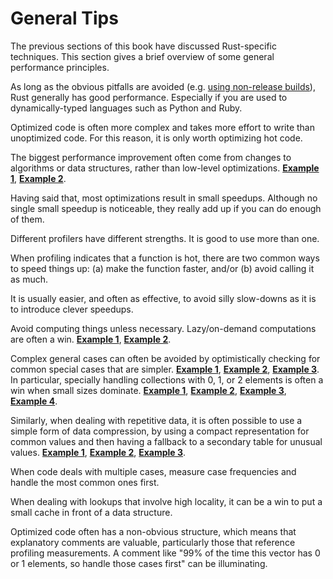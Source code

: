 # General Tips

The previous sections of this book have discussed Rust-specific techniques.
This section gives a brief overview of some general performance principles.

As long as the obvious pitfalls are avoided (e.g. [using non-release builds]),
Rust generally has good performance. Especially if you are used to
dynamically-typed languages such as Python and Ruby.

[using non-release builds]: build-configuration.md

Optimized code is often more complex and takes more effort to write than
unoptimized code. For this reason, it is only worth optimizing hot code.

The biggest performance improvement often come from changes to algorithms or
data structures, rather than low-level optimizations.
[**Example 1**](https://github.com/rust-lang/rust/pull/53383/commits/5745597e6195fe0591737f242d02350001b6c590),
[**Example 2**](https://github.com/rust-lang/rust/pull/54318/commits/154be2c98cf348de080ce951df3f73649e8bb1a6).

Having said that, most optimizations result in small speedups. Although no
single small speedup is noticeable, they really add up if you can do enough of
them.

Different profilers have different strengths. It is good to use more than one.

When profiling indicates that a function is hot, there are two common ways to
speed things up: (a) make the function faster, and/or (b) avoid calling it as
much.

It is usually easier, and often as effective, to avoid silly slow-downs as it
is to introduce clever speedups.

Avoid computing things unless necessary. Lazy/on-demand computations are
often a win.
[**Example 1**](https://github.com/rust-lang/rust/pull/36592/commits/80a44779f7a211e075da9ed0ff2763afa00f43dc),
[**Example 2**](https://github.com/rust-lang/rust/pull/50339/commits/989815d5670826078d9984a3515eeb68235a4687).

Complex general cases can often be avoided by optimistically checking for
common special cases that are simpler.
[**Example 1**](https://github.com/rust-lang/rust/pull/68790/commits/d62b6f204733d255a3e943388ba99f14b053bf4a),
[**Example 2**](https://github.com/rust-lang/rust/pull/53733/commits/130e55665f8c9f078dec67a3e92467853f400250),
[**Example 3**](https://github.com/rust-lang/rust/pull/65260/commits/59e41edcc15ed07de604c61876ea091900f73649).
In particular, specially handling collections with 0, 1, or 2 elements is often
a win when small sizes dominate.
[**Example 1**](https://github.com/rust-lang/rust/pull/50932/commits/2ff632484cd8c2e3b123fbf52d9dd39b54a94505),
[**Example 2**](https://github.com/rust-lang/rust/pull/64627/commits/acf7d4dcdba4046917c61aab141c1dec25669ce9),
[**Example 3**](https://github.com/rust-lang/rust/pull/64949/commits/14192607d38f5501c75abea7a4a0e46349df5b5f),
[**Example 4**](https://github.com/rust-lang/rust/pull/64949/commits/d1a7bb36ad0a5932384eac03d3fb834efc0317e5).

Similarly, when dealing with repetitive data, it is often possible to use a
simple form of data compression, by using a compact representation for common
values and then having a fallback to a secondary table for unusual values.
[**Example 1**](https://github.com/rust-lang/rust/pull/54420/commits/b2f25e3c38ff29eebe6c8ce69b8c69243faa440d),
[**Example 2**](https://github.com/rust-lang/rust/pull/59693/commits/fd7f605365b27bfdd3cd6763124e81bddd61dd28),
[**Example 3**](https://github.com/rust-lang/rust/pull/65750/commits/eea6f23a0ed67fd8c6b8e1b02cda3628fee56b2f).

When code deals with multiple cases, measure case frequencies and handle the
most common ones first.

When dealing with lookups that involve high locality, it can be a win to put a
small cache in front of a data structure.

Optimized code often has a non-obvious structure, which means that explanatory
comments are valuable, particularly those that reference profiling
measurements. A comment like "99% of the time this vector has 0 or 1 elements,
so handle those cases first" can be illuminating.
